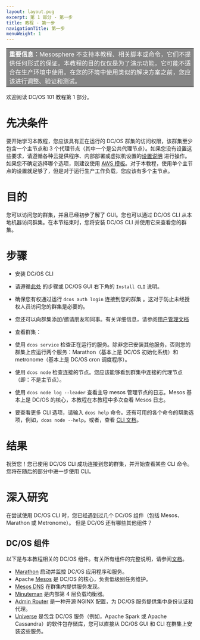 ```yaml
---
layout: layout.pug
excerpt: 第 1 部分 - 第一步
title: 教程 - 第一步
navigationTitle: 第一步
menuWeight: 1
---
```


<table class=“table” bgcolor=#858585>
<tr> 
  <td align=justify style=color:white><strong>重要信息：</strong>Mesosphere 不支持本教程、相关脚本或命令，它们不提供任何形式的保证。本教程的目的仅仅是为了演示功能，它可能不适合在生产环境中使用。在您的环境中使用类似的解决方案之前，您应该进行调整、验证和测试。</td> 
</tr> 
</table>

欢迎阅读 DC/OS 101 教程第 1 部分。

# 先决条件
要开始学习本教程，您应该具有正在运行的 DC/OS 群集的访问权限，该群集至少包含一个主节点和 3 个代理节点（其中一个是公共代理节点）。如果您没有设置这些要求，请遵循各种云提供程序、内部部署或虚拟机设置的[设置说明](/zh/1.11/installing/) 进行操作。
如果您不确定选择哪个选项，则建议使用 <a href="https://downloads.dcos.io/dcos/stable/aws.html" target="_blank">AWS 模板</a>。对于本教程，使用单个主节点的设置就足够了，但是对于运行生产工作负载，您应该有多个主节点。

# 目的
您可以访问您的群集，并且已经初步了解了 GUI。您也可以通过 DC/OS CLI 从本地机器访问群集。在本节结束时，您将安装 DC/OS CLI 并使用它来查看您的群集。

# 步骤
 * 安装 DC/OS CLI
 * 请遵循[此处](/zh/1.11/cli/install/) 的步骤或 DC/OS GUI 右下角的 `Install CLI` 说明。
 * 确保您有权通过运行 `dcos auth login` 连接到您的群集 。这对于防止未经授权人员访问您的群集是必要的。
 * 您还可以向群集添加/邀请朋友和同事。有关详细信息，请参阅[用户管理文档](/zh/1.11/security/ent/users-groups/)

 * 查看群集：
 * 使用 `dcos service` 检查正在运行的服务。除非您已安装其他服务，否则您的群集上应运行两个服务：Marathon（基本上是 DC/OS 初始化系统）和 metronome（基本上是 DC/OS cron 调度程序）。
 * 使用 `dcos node` 检查连接的节点。您应该能够看到群集中连接的代理节点（即：不是主节点）。
 * 使用 `dcos node log --leader` 查看主导 mesos 管理节点的日志。Mesos 基本上是 DC/OS 的核心，本教程在本教程中多次查看 Mesos 日志。
 * 要查看更多 CLI 选项，请输入 `dcos help` 命令。还有可用的各个命令的帮助选项，例如，`dcos node --help`。或者，查看 [CLI 文档](/zh/1.11/cli/)。

# 结果
祝贺您！您已使用 DC/OS CLI 成功连接到您的群集，并开始查看某些 CLI 命令。
您将在随后的部分中进一步使用 CLI。

# 深入研究
在尝试使用 DC/OS CLI 时，您已经遇到过几个 DC/OS 组件（包括 Mesos、Marathon 或 Metronome）。
但是 DC/OS 还有哪些其他组件？

## DC/OS 组件
以下是与本教程相关的 DC/OS 组件。有关所有组件的完整说明，请参阅[文档](/zh/1.11/overview/architecture/components/)。
* [Marathon](/zh/1.11/overview/architecture/components/#marathon) 启动并监控 DC/OS 应用程序和服务。
* Apache [Mesos](/zh/1.11/overview/architecture/components/#apache-mesos) 是 DC/OS 的核心，负责低级别任务维护。
* [Mesos DNS](/zh/1.11/overview/architecture/components/#mesos-dns) 在群集内提供服务发现。
* [Minuteman](/zh/1.11/overview/architecture/components/#minuteman) 是内部第 4 层负载均衡器。
* [Admin Router](/zh/1.11/overview/architecture/components/#admin-router) 是一种开源 NGINX 配置，为 DC/OS 服务提供集中身份认证和代理。
* [Universe](/zh/1.11/overview/architecture/components/#dcos-package-manager) 是包含 DC/OS 服务（例如，Apache Spark 或 Apache Cassandra）的软件包存储库，您可以直接从 DC/OS GUI 和 CLI 在群集上安装这些服务。

